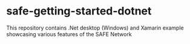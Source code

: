 # safe-getting-started-dotnet
This repository contains .Net desktop (Windows) and Xamarin example showcasing various features of the SAFE Network
